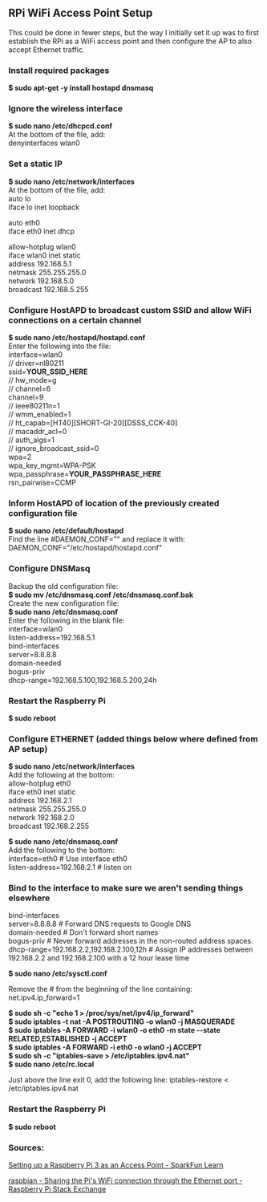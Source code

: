 ## RPi WiFi Access Point Setup  
This could be done in fewer steps, but the way I initially set it up was to first establish the RPi as a WiFi access point and then configure the AP to also accept Ethernet traffic.

### Install required packages  
**$ sudo apt-get -y install hostapd dnsmasq**  

### Ignore the wireless interface  
**$ sudo nano /etc/dhcpcd.conf**  
At the bottom of the file, add:	  
denyinterfaces wlan0  

### Set a static IP  
**$ sudo nano /etc/network/interfaces**  
At the bottom of the file, add:	  
auto lo  
iface lo inet loopback  

auto eth0  
iface eth0 inet dhcp  

allow-hotplug wlan0  
iface wlan0 inet static  
    address 192.168.5.1  
    netmask 255.255.255.0  
    network 192.168.5.0  
    broadcast 192.168.5.255

### Configure HostAPD to broadcast custom SSID and allow WiFi connections on a certain channel  
**$ sudo nano /etc/hostapd/hostapd.conf**  
Enter the following into the file:  
interface=wlan0  
//	driver=nl80211  
ssid=**YOUR_SSID_HERE**  
//	hw_mode=g  
//	channel=6  
channel=9  
//	ieee80211n=1  
//	wmm_enabled=1  
//	ht_capab=[HT40][SHORT-GI-20][DSSS_CCK-40]  
//	macaddr_acl=0  
//	auth_algs=1  
//	ignore_broadcast_ssid=0  
wpa=2  
wpa_key_mgmt=WPA-PSK  
wpa_passphrase=**YOUR_PASSPHRASE_HERE**  
rsn_pairwise=CCMP  

### Inform HostAPD of location of the previously created configuration file  
**$ sudo nano /etc/default/hostapd**  
Find the line #DAEMON_CONF="" and replace it with:  DAEMON_CONF="/etc/hostapd/hostapd.conf"  

### Configure DNSMasq  
Backup the old configuration file:  
**$ sudo mv /etc/dnsmasq.conf /etc/dnsmasq.conf.bak**  
Create the new configuration file:  
**$ sudo nano /etc/dnsmasq.conf**  
Enter the following in the blank file:  
interface=wlan0   
listen-address=192.168.5.1  
bind-interfaces   
server=8.8.8.8  
domain-needed  
bogus-priv  
dhcp-range=192.168.5.100,192.168.5.200,24h  

### Restart the Raspberry Pi
**$ sudo reboot**


### Configure ETHERNET (added things below where defined from AP setup)  
**$ sudo nano /etc/network/interfaces**  
Add the following at the bottom:  
allow-hotplug eth0   
iface eth0 inet static   
address 192.168.2.1   
netmask 255.255.255.0   
network 192.168.2.0   
broadcast 192.168.2.255  

**$ sudo nano /etc/dnsmasq.conf**  
Add the following to the bottom:  
interface=eth0 # Use interface eth0     
listen-address=192.168.2.1 # listen on    
### Bind to the interface to make sure we aren't sending things elsewhere  
bind-interfaces  
server=8.8.8.8 # Forward DNS requests to Google DNS  
domain-needed # Don't forward short names  
bogus-priv  # Never forward addresses in the non-routed address spaces.   
dhcp-range=192.168.2.2,192.168.2.100,12h  # Assign IP addresses between 192.168.2.2 and 192.168.2.100 with a 12 hour lease time   

**$ sudo nano /etc/sysctl.conf**  

Remove the # from the beginning of the line containing: net.ipv4.ip_forward=1  

**$ sudo sh -c "echo 1 > /proc/sys/net/ipv4/ip_forward"**  
**$ sudo iptables -t nat -A POSTROUTING -o wlan0 -j MASQUERADE**  
**$ sudo iptables -A FORWARD -i wlan0 -o eth0 -m state --state RELATED,ESTABLISHED -j ACCEPT**  
**$ sudo iptables -A FORWARD -i eth0 -o wlan0 -j ACCEPT**  
**$ sudo sh -c "iptables-save > /etc/iptables.ipv4.nat"**  
**$ sudo nano /etc/rc.local**  

Just above the line exit 0, add the following line: iptables-restore < /etc/iptables.ipv4.nat

### Restart the Raspberry Pi
**$ sudo reboot**

### Sources:  
[Setting up a Raspberry Pi 3 as an Access Point - SparkFun Learn](https://learn.sparkfun.com/tutorials/setting-up-a-raspberry-pi-3-as-an-access-point/all)  

[raspbian - Sharing the Pi's WiFi connection through the Ethernet port - Raspberry Pi Stack Exchange](https://raspberrypi.stackexchange.com/questions/48307/sharing-the-pis-wifi-connection-through-the-ethernet-port)  
